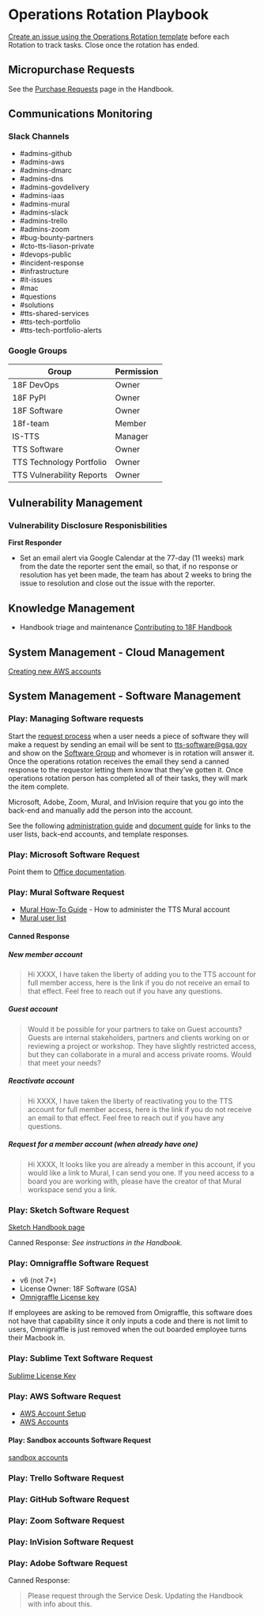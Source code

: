# Operations Rotation Playbook

[Create an issue using the Operations Rotation template](https://github.com/18F/tts-tech-portfolio/issues/new?template=ops.md) before each Rotation to track tasks. Close once the rotation has ended.

## Micropurchase Requests

See the [Purchase Requests](https://handbook.tts.gsa.gov/purchase-requests/#behind-the-scenes) page in the Handbook.

## Communications Monitoring

### Slack Channels

- #admins-github
- #admins-aws
- #admins-dmarc
- #admins-dns
- #admins-govdelivery
- #admins-iaas
- #admins-mural
- #admins-slack
- #admins-trello
- #admins-zoom
- #bug-bounty-partners
- #cto-tts-liason-private
- #devops-public
- #incident-response
- #infrastructure
- #it-issues
- #mac
- #questions
- #solutions
- #tts-shared-services
- #tts-tech-portfolio
- #tts-tech-portfolio-alerts

### Google Groups

| Group                     | Permission |
| ------------------------- | ---------- |
| 18F DevOps                | Owner      |
| 18F PyPl                  | Owner      |
| 18F Software              | Owner      |
| 18f-team                  | Member     |
| IS-TTS                    | Manager    |
| TTS Software              | Owner      |
| TTS Technology Portfolio  | Owner      |
| TTS Vulnerability Reports | Owner      |

## Vulnerability Management

### Vulnerability Disclosure Responisbilities

**First Responder**

- Set an email alert via Google Calendar at the 77-day (11 weeks) mark from the date the reporter sent the email, so that, if no response or resolution has yet been made, the team has about 2 weeks to bring the issue to resolution and close out the issue with the reporter.

## Knowledge Management

- Handbook triage and maintenance
  [Contributing to 18F Handbook](https://github.com/18F/handbook/blob/master/CONTRIBUTING.md)

## System Management - Cloud Management

[Creating new AWS accounts](https://before-you-ship.18f.gov/infrastructure/aws/#creating-new-accounts)

## System Management - Software Management

### Play: Managing Software requests

Start the [request process](https://handbook.tts.gsa.gov/software/) when a user needs a piece of software they will make a request by sending an email will be sent to tts-software@gsa.gov and show on the [Software Group](https://groups.google.com/a/gsa.gov/forum/?utm_medium=email&utm_source=footer#!forum/tts-software) and whomever is in rotation will answer it. Once the operations rotation receives the email they send a canned response to the requestor letting them know that they’ve gotten it. Once operations rotation person has completed all of their tasks, they will mark the item complete.

Microsoft, Adobe, Zoom, Mural, and InVision require that you go into the back-end and manually add the person into the account.

See the following [administration guide](https://docs.google.com/document/d/18Htav6TIgasBvvSroI8H_sQXxnvMlra2k9iabBwQYUs/edit#) and [document guide](https://docs.google.com/document/d/1qIms6TcYOQ24BerQrxAFzTKAqVS6VNCpWklwTsxBmWA/edit#) for links to the user lists, back-end accounts, and template responses.

### Play: Microsoft Software Request

Point them to [Office documentation](https://handbook.tts.gsa.gov/office/).

### Play: Mural Software Request

- [Mural How-To Guide](https://docs.google.com/document/d/1VCxeilrxP-8wiX75DHcuVPBE3RgsODKJ-u5urGs-eaI/edit) - How to administer the TTS Mural account
- [Mural user list](https://docs.google.com/spreadsheets/d/1DT_3_SDM8ezbaN3I0FnN3ZYVtJpgkyXqYkO54FcnBro/edit)

#### Canned Response

##### New member account

> Hi XXXX, I have taken the liberty of adding you to the TTS account for full member access, here is the link if you do not receive an email to that effect. Feel free to reach out if you have any questions.

##### Guest account

> Would it be possible for your partners to take on Guest accounts? Guests are internal stakeholders, partners and clients working on or reviewing a project or workshop. They have slightly restricted access, but they can collaborate in a mural and access private rooms. Would that meet your needs?

##### Reactivate account

> Hi XXXX, I have taken the liberty of reactivating you to the TTS account for full member access, here is the link if you do not receive an email to that effect. Feel free to reach out if you have any questions.

##### Request for a member account (when already have one)

> Hi XXXX, It looks like you are already a member in this account, if you would like a link to Mural, I can send you one. If you need access to a board you are working with, please have the creator of that Mural workspace send you a link.

### Play: Sketch Software Request

[Sketch Handbook page](https://handbook.tts.gsa.gov/sketch/#for-admins)

Canned Response: _See instructions in the Handbook._

### Play: Omnigraffle Software Request

- v6 (not 7+)
- License Owner: 18F Software (GSA)
- [Omnigraffle License key](https://docs.google.com/document/d/18k8yuM9oXQA7MNr-qvfq8gXliSHOb_bWElohb-KaObw/edit#)

If employees are asking to be removed from Omigraffle, this software does not have that capability since it only inputs a code and there is not limit to users, Omnigraffle is just removed when the out boarded employee turns their Macbook in.

### Play: Sublime Text Software Request

[Sublime License Key](https://docs.google.com/document/d/18k8yuM9oXQA7MNr-qvfq8gXliSHOb_bWElohb-KaObw/edit#)

### Play: AWS Software Request

- [AWS Account Setup](https://docs.google.com/document/d/1gHTa3w-N8jyPXK_qx2bEDniFcUOTlAvITYiQI_G8lrY/edit)
- [AWS Accounts](https://docs.google.com/spreadsheets/d/1DedSCiU9AsCAAVvAFZT0_Ii7AFIKlI-JNifzlpHNbDg/edit#gid=807365900)

#### Play: Sandbox accounts Software Request

[sandbox accounts](https://docs.google.com/spreadsheets/d/1DedSCiU9AsCAAVvAFZT0_Ii7AFIKlI-JNifzlpHNbDg/edit#gid=807365900)

### Play: Trello Software Request

### Play: GitHub Software Request

### Play: Zoom Software Request

### Play: InVision Software Request

### Play: Adobe Software Request

Canned Response:

> Please request through the Service Desk. Updating the Handbook with info about this.
